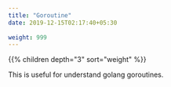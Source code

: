 ```yaml
---
title: "Goroutine"
date: 2019-12-15T02:17:40+05:30
 
weight: 999
---
```


{{% children depth="3" sort="weight" %}}

This is useful for understand golang goroutines.
